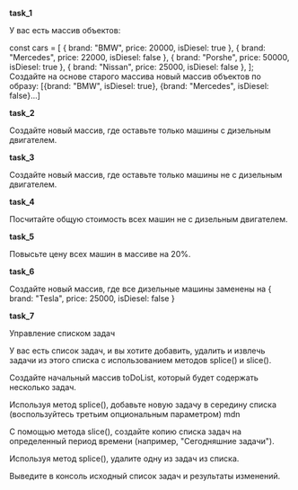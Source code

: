 **task_1**

У вас есть массив объектов:

const cars = [
    { brand: "BMW", price: 20000, isDiesel: true },
    { brand: "Mercedes", price: 22000, isDiesel: false },
    { brand: "Porshe", price: 50000, isDiesel: true },
    { brand: "Nissan", price: 25000, isDiesel: false },
];
Создайте на основе старого массива новый массив объектов по образу: [{brand: "BMW", isDiesel: true}, {brand: "Mercedes", isDiesel: false}...]

**task_2**

Создайте новый массив, где оставьте только машины с дизельным двигателем.

**task_3**

Создайте новый массив, где оставьте только машины не с дизельным двигателем.

**task_4**

Посчитайте общую стоимость всех машин не с дизельным двигателем.

**task_5**

Повысьте цену всех машин в массиве на 20%.

**task_6**

Создайте новый массив, где все дизельные машины заменены на { brand: "Tesla", price: 25000, isDiesel: false }

**task_7**

Управление списком задач

У вас есть список задач, и вы хотите добавить, удалить и извлечь задачи из этого списка с использованием методов splice() и slice().

Создайте начальный массив toDoList, который будет содержать несколько задач.

Используя метод splice(), добавьте новую задачу в середину списка (воспользуйтесь третьим опциональным параметром) mdn

С помощью метода slice(), создайте копию списка задач на определенный период времени (например, "Сегодняшние задачи").

Используя метод splice(), удалите одну из задач из списка.

Выведите в консоль исходный список задач и результаты изменений.